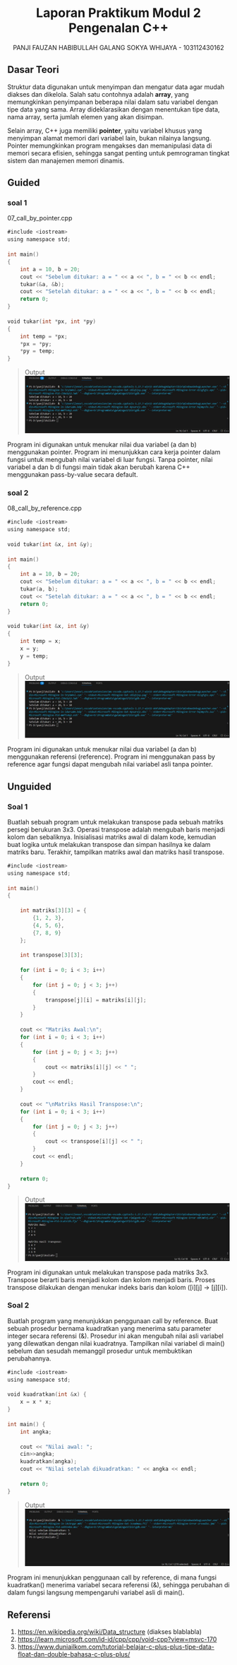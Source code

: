  # <h1 align="center">Laporan Praktikum Modul 2 <br> Pengenalan C++</h1>
<p align="center">PANJI FAUZAN HABIBULLAH GALANG SOKYA WHIJAYA - 103112430162</p>

## Dasar Teori

Struktur data digunakan untuk menyimpan dan mengatur data agar mudah diakses dan dikelola. Salah satu contohnya adalah **array**, yang memungkinkan penyimpanan beberapa nilai dalam satu variabel dengan tipe data yang sama. Array dideklarasikan dengan menentukan tipe data, nama array, serta jumlah elemen yang akan disimpan.

Selain array, C++ juga memiliki **pointer**, yaitu variabel khusus yang menyimpan alamat memori dari variabel lain, bukan nilainya langsung. Pointer memungkinkan program mengakses dan memanipulasi data di memori secara efisien, sehingga sangat penting untuk pemrograman tingkat sistem dan manajemen memori dinamis.

## Guided

### soal 1
07_call_by_pointer.cpp

```go
#include <iostream>
using namespace std;

int main()
{
    int a = 10, b = 20;
    cout << "Sebelum ditukar: a = " << a << ", b = " << b << endl;
    tukar(&a, &b);
    cout << "Setelah ditukar: a = " << a << ", b = " << b << endl;
    return 0;
}

void tukar(int *px, int *py)
{
    int temp = *px;
    *px = *py;
    *py = temp;
}
```

> Output
> ![Screenshot bagian x](output/{8BC353BF-E69D-46BE-9E9A-6554CE2A0E7F}.png)

Program ini digunakan untuk menukar nilai dua variabel (a dan b) menggunakan pointer. Program ini menunjukkan cara kerja pointer dalam fungsi untuk mengubah nilai variabel di luar fungsi. Tanpa pointer, nilai variabel a dan b di fungsi main tidak akan berubah karena C++ menggunakan pass-by-value secara default.

### soal 2
08_call_by_reference.cpp

```go
#include <iostream>
using namespace std;

void tukar(int &x, int &y); 

int main()
{
    int a = 10, b = 20;
    cout << "Sebelum ditukar: a = " << a << ", b = " << b << endl;
    tukar(a, b);
    cout << "Setelah ditukar: a = " << a << ", b = " << b << endl;
    return 0;
}

void tukar(int &x, int &y)
{
    int temp = x;
    x = y;
    y = temp;
}
```

> Output
> ![Screenshot bagian x](output/{8BC353BF-E69D-46BE-9E9A-6554CE2A0E7F}.png)

Program ini digunakan untuk menukar nilai dua variabel (a dan b) menggunakan referensi (reference). Program ini menggunakan pass by reference agar fungsi dapat mengubah nilai variabel asli tanpa pointer.

## Unguided

### Soal 1

Buatlah sebuah program untuk melakukan transpose pada sebuah matriks persegi berukuran 3x3. Operasi transpose adalah mengubah baris menjadi kolom dan sebaliknya. Inisialisasi matriks awal di dalam kode, kemudian buat logika untuk melakukan transpose dan simpan hasilnya ke dalam matriks baru. Terakhir, tampilkan matriks awal dan matriks hasil transpose.

```go
#include <iostream>
using namespace std;

int main()
{

    int matriks[3][3] = {
        {1, 2, 3},
        {4, 5, 6},
        {7, 8, 9}
    };

    int transpose[3][3]; 

    for (int i = 0; i < 3; i++)
    {
        for (int j = 0; j < 3; j++)
        {
            transpose[j][i] = matriks[i][j];
        }
    }

    cout << "Matriks Awal:\n";
    for (int i = 0; i < 3; i++)
    {
        for (int j = 0; j < 3; j++)
        {
            cout << matriks[i][j] << " ";
        }
        cout << endl;
    }

    cout << "\nMatriks Hasil Transpose:\n";
    for (int i = 0; i < 3; i++)
    {
        for (int j = 0; j < 3; j++)
        {
            cout << transpose[i][j] << " ";
        }
        cout << endl;
    }

    return 0;
}
```

> Output
> ![Screenshot bagian x](output/{BD188D2A-C971-4117-B89D-1529D8984B87}.png)

Program ini digunakan untuk melakukan transpose pada matriks 3x3. Transpose berarti baris menjadi kolom dan kolom menjadi baris. Proses transpose dilakukan dengan menukar indeks baris dan kolom ([i][j] → [j][i]).

### Soal 2

Buatlah program yang menunjukkan penggunaan call by reference. Buat sebuah prosedur bernama kuadratkan yang menerima satu parameter integer secara referensi (&). Prosedur ini akan mengubah nilai asli variabel yang dilewatkan dengan nilai kuadratnya. Tampilkan nilai variabel di main() sebelum dan sesudah memanggil prosedur untuk membuktikan perubahannya.

```go
#include <iostream>
using namespace std;

void kuadratkan(int &x) {
    x = x * x;
}

int main() {
    int angka; 

    cout << "Nilai awal: ";
    cin>>angka;
    kuadratkan(angka);
    cout << "Nilai setelah dikuadratkan: " << angka << endl;

    return 0;
}
```

> Output
> ![Screenshot bagian x](output/{91498EC7-9BED-4068-A882-FA569B6C50B4}.png)

Program ini menunjukkan penggunaan call by reference, di mana fungsi kuadratkan() menerima variabel secara referensi (&), sehingga perubahan di dalam fungsi langsung mempengaruhi variabel asli di main().

## Referensi

1. https://en.wikipedia.org/wiki/Data_structure (diakses blablabla)
2. https://learn.microsoft.com/id-id/cpp/cpp/void-cpp?view=msvc-170
3. https://www.duniailkom.com/tutorial-belajar-c-plus-plus-tipe-data-float-dan-double-bahasa-c-plus-plus/
